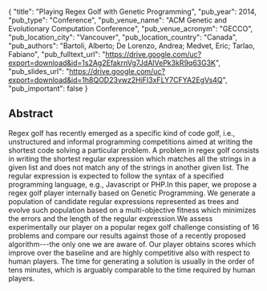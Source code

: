 {
  "title": "Playing Regex Golf with Genetic Programming",
  "pub_year": 2014,
  "pub_type": "Conference",
  "pub_venue_name": "ACM Genetic and Evolutionary Computation Conference",
  "pub_venue_acronym": "GECCO",
  "pub_location_city": "Vancouver",
  "pub_location_country": "Canada",
  "pub_authors": "Bartoli, Alberto; De Lorenzo, Andrea; Medvet, Eric; Tarlao, Fabiano",
  "pub_fulltext_url": "https://drive.google.com/uc?export=download&id=1s2Ag2EfakrnVg7JdAIVePk3kR9q63G3K",
  "pub_slides_url": "https://drive.google.com/uc?export=download&id=1h8QOD23vwz2HiFI3xFLY7CFYA2EgVs4Q",
  "pub_important": false
}

## Abstract
Regex golf has recently emerged as a specific kind of code golf, i.e., unstructured and informal programming competitions aimed at writing the shortest code solving a particular problem. A problem in regex golf consists in writing the shortest regular expression which matches all the strings in a given list and does not match any of the strings in another given list. The regular expression is expected to follow the syntax of a specified programming language, e.g., Javascript or PHP.In this paper, we propose a regex golf player internally based on Genetic Programming. We generate a population of candidate regular expressions represented as trees and evolve such population based on a multi-objective fitness which minimizes the errors and the length of the regular expression.We assess experimentally our player on a popular regex golf challenge consisting of 16 problems and compare our results against those of a recently proposed algorithm---the only one we are aware of. Our player obtains scores which improve over the baseline and are highly competitive also with respect to human players. The time for generating a solution is usually in the order of tens minutes, which is arguably comparable to the time required by human players.
